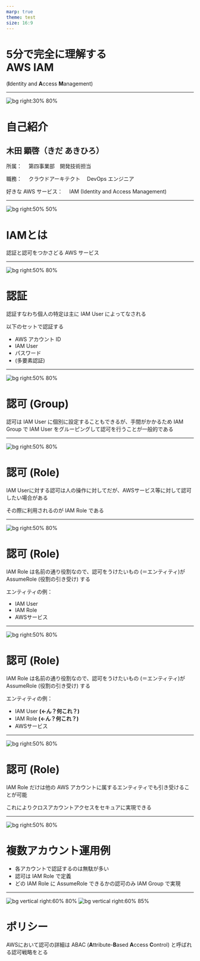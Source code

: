 ```yaml
---
marp: true
theme: test
size: 16:9
---
```

<!--
class: title
-->


# 5分で完全に理解する<br> AWS IAM
(**I**dentity and **A**ccess **M**anagement)

---
<!--
class: slides
footer: '5分で完全に理解する AWS IAM'
paginate: true
-->

![bg right:30% 80%](./images/icon_self.png)
# 自己紹介
## 木田 顕啓（きだ あきひろ）

所属：
　第四事業部　開発技術担当

職務：
　クラウドアーキテクト
　DevOps エンジニア

好きな AWS サービス：
　IAM (Identity and Access Management)

---

![bg right:50% 50%](./images/icon_IAM.png)

# IAMとは

認証と認可をつかさどる AWS サービス

---
![bg right:50% 80%](./svgs/iam_user.drawio.svg)

# 認証
認証すなわち個人の特定は主に IAM User によってなされる

以下のセットで認証する
- AWS アカウント ID
- IAM User
- パスワード
- (多要素認証)

---
![bg right:50% 80%](./svgs/iam_group.drawio.svg)

# 認可 (Group)
認可は IAM User に個別に設定することもできるが、手間がかかるため IAM Group で IAM User をグルーピングして認可を行うことが一般的である

---
![bg right:50% 80%](./svgs/iam_role.drawio.svg)

# 認可 (Role)
IAM Userに対する認可は人の操作に対してだが、AWSサービス等に対して認可したい場合がある

その際に利用されるのが IAM Role である

---
![bg right:50% 80%](./svgs/iam_role.drawio.svg)

# 認可 (Role)
 IAM Role は名前の通り役割なので、認可をうけたいもの  (＝エンティティ)が AssumeRole (役割の引き受け) する
 
 エンティティの例：
 - IAM User
 - IAM Role
 - AWSサービス

---
![bg right:50% 80%](./svgs/iam_role.drawio.svg)

# 認可 (Role)
 IAM Role は名前の通り役割なので、認可をうけたいもの  (＝エンティティ)が AssumeRole (役割の引き受け) する
 
 エンティティの例：
 - IAM User **(←ん？何これ？)**
 - IAM Role **(←ん？何これ？)**
 - AWSサービス

---
![bg right:50% 80%](./svgs/cross_account_access.drawio.svg)

# 認可 (Role)
 IAM Role だけは他の AWS アカウントに属するエンティティでも引き受けることが可能
 
 これによりクロスアカウントアクセスをセキュアに実現できる

---
![bg right:50% 80%](./svgs/cross_account_best_practice.drawio.svg)

# 複数アカウント運用例
- 各アカウントで認証するのは無駄が多い
- 認可は IAM Role で定義
- どの IAM Role に AssumeRole できるかの認可のみ IAM Group で実現

---
![bg vertical right:60% 80%](./images/policy_visual.png)
![bg vertical right:60% 85%](./images/policy_json.png)

# ポリシー
AWSにおいて認可の詳細は ABAC (**A**ttribute-**B**ased **A**ccess **C**ontrol) と呼ばれる認可戦略をとる
